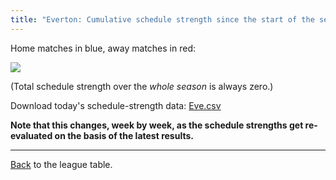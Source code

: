 ```yaml
---
title: "Everton: Cumulative schedule strength since the start of the season"
---
```


Home matches in blue, away matches in red:


![](/assets/leagues/england-premier-league/2017/schedule-strengths/Eve.png)

(Total schedule strength over the *whole season* is always zero.)


Download today's schedule-strength data: [Eve.csv](/assets/leagues/england-premier-league/2017/schedule-strengths/Eve.csv)

**Note that this changes, week by week, as the schedule strengths get re-evaluated on the
basis of the latest results.**

-----

[Back](/leagues/england-premier-league) to the league table.


